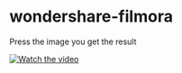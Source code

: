 # wondershare-filmora

Press the image you get the result

[![Watch the video](https://github.com/noorkhokhar99/wondershare-filmora/blob/main/Screenshot%202023-04-03%20at%209.52.47%20AM.png)](https://www.youtube.com/watch?v=_lk8M0nd3j8&t=56s)
